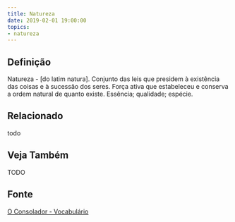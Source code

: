 ```yaml
---
title: Natureza
date: 2019-02-01 19:00:00
topics:
- natureza
---
```


## Definição
Natureza - [do latim natura]. Conjunto das leis que presidem à existência das
coisas e à sucessão dos seres. Força ativa que estabeleceu e conserva a ordem
natural de quanto existe. Essência; qualidade; espécie.

## Relacionado
todo

## Veja Também
TODO

## Fonte
[O Consolador - Vocabulário](http://www.oconsolador.com.br/linkfixo/vocabulario/principal.html)
